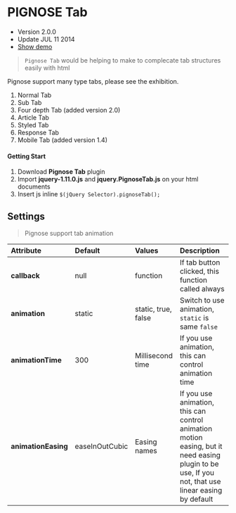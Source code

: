 PIGNOSE Tab
==
* Version 2.0.0
* Update JUL 11 2014
* [Show demo](http://kennethan.dothome.co.kr/barn/PIGNOSE-Tab/demo.html)

> `Pignose Tab` would be helping to make to complecate tab structures easily with html

Pignose support many type tabs, please see the exhibition.
1. Normal Tab
2. Sub Tab
3. Four depth Tab (added version 2.0)
4. Article Tab
5. Styled Tab
6. Response Tab
7. Mobile Tab (added version 1.4)

#### Getting Start
1. Download <b>Pignose Tab</b> plugin
2. Import <b>jquery-1.11.0.js</b> and <b>jquery.PignoseTab.js</b> on your html documents
3. Insert js inline ```$(jQuery Selector).pignoseTab();```

## Settings
> Pignose support tab animation

| Attribute           | Default      | Values                    | Description                                           |
|:--------------------|:-------------|:--------------------------|:------------------------------------------------------|
| **callback**        | null         | function                  | If tab button clicked, this function called always    |
| **animation**       | static       | static, true, false       | Switch to use animation, `static` is same `false`     |
| **animationTime**   | 300          | Millisecond time          | If you use animation, this can control animation time |
| **animationEasing** |easeInOutCubic| Easing names              | If you use animation, this can control animation motion easing, but it need easing plugin to be use, If you not, that use linear easing by default |
